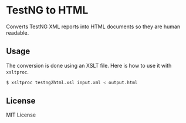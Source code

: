 # TestNG to HTML

Converts TestNG XML reports into HTML documents so they are human readable.

## Usage

The conversion is done using an XSLT file. Here is how to use it with `xsltproc`.

```sh
$ xsltproc testng2html.xsl input.xml < output.html
```

## License

MIT License

